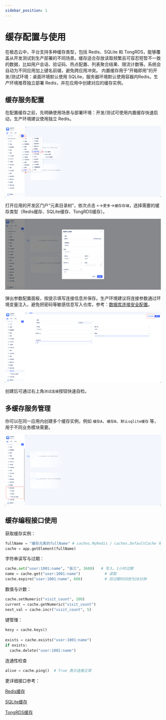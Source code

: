```yaml
---
sidebar_position: 1
---
```


# 缓存配置与使用

在极态云中，平台支持多种缓存类型，包括 Redis、SQLite 和 TongRDS，能够覆盖从开发测试到生产部署的不同场景。缓存适合存放读取频繁且可容忍短暂不一致的数据，比如用户会话、验证码、热点配置、列表聚合结果、限流计数等。系统会自动为不同应用加上键名前缀，避免跨应用冲突。
内置缓存用于“开箱即用”的开发/测试环境：桌面环境默认使用 SQLite，服务器环境默认使用容器内Redis。生产环境推荐独立部署 Redis，并在应用中创建对应的缓存实例。

## 缓存服务配置

在配置缓存之前，先明确使用场景与部署环境：开发/测试可使用内置缓存快速启动，生产环境建议使用独立 Redis。

![缓存类型](./img/缓存类型.png)

打开应用的开发区门户“元素目录树”，依次点击 `+`->`更多`->`缓存存储`，选择需要的缓存类型（Redis缓存、SQLite缓存、TongRDS缓存）。

![参数配置](./img/参数配置.png)

弹出参数配置面板，按提示填写连接信息并保存。生产环境建议将连接参数通过环境变量注入，避免把密码等敏感信息写入仓库，参考：[数据库连接安全配置](../数据建模/管理数据库连接#数据库连接安全配置)。

![测试连接](img/%E6%B5%8B%E8%AF%95%E8%BF%9E%E6%8E%A5.png)

创建后可通过右上角`测试连接`按钮快速自检。

## 多缓存服务管理

你可以在同一应用内创建多个缓存实例，例如 `缓存A`、`缓存B`、`默认sqlite缓存` 等，用于不同业务模块需要。

![多缓存服务](img/%E5%A4%9A%E7%BC%93%E5%AD%98%E6%9C%8D%E5%8A%A1.png)

## 缓存编程接口使用

获取缓存实例：
```python
fullName = "缓存元素的fullName" # caches.MyRedis / caches.DefaultCache 等
cache = app.getElement(fullName)  
```

字符串读写与过期：
```python
cache.set("user:1001:name", "张三", 3600)   # 写入，1小时过期
name = cache.get("user:1001:name")           # 读取
cache.expire("user:1001:name", 600)          # 将过期时间改为10分钟
```

数值与计数：
```python
cache.setNumeric("visit_count", 100)
current = cache.getNumeric("visit_count")
next_val = cache.incr("visit_count", 5)
```

键管理：
```python
kesy = cache.keys()

exists = cache.exists("user:1001:name")
if exists:
  cache.delete("user:1001:name")
```

连通性检查
```python
alive = cache.ping()  # True 表示连接正常
```

更详细接口参考：

[Redis缓存](../../../reference/%E5%BC%80%E5%8F%91%E6%A1%86%E6%9E%B6/JitStorage/%E7%BC%93%E5%AD%98/Redis%E7%BC%93%E5%AD%98.md#方法)

[SQLite缓存](../../../reference/%E5%BC%80%E5%8F%91%E6%A1%86%E6%9E%B6/JitStorage/%E7%BC%93%E5%AD%98/SQLite%E7%BC%93%E5%AD%98.md#方法)

[TongRDS缓存](../../../reference/%E5%BC%80%E5%8F%91%E6%A1%86%E6%9E%B6/JitStorage/%E7%BC%93%E5%AD%98/TongRDS%E7%BC%93%E5%AD%98.md#方法)

